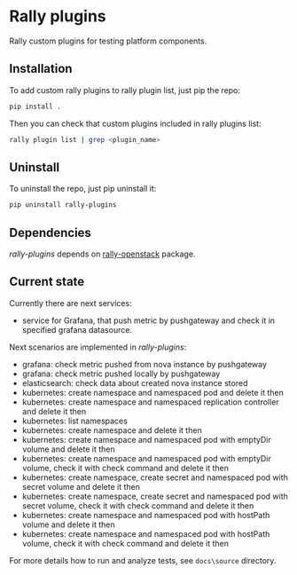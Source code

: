 # Rally plugins

Rally custom plugins for testing platform components.

## Installation

To add custom rally plugins to rally plugin list, just pip the repo:

```sh
pip install .
```

Then you can check that custom plugins included in rally plugins list:

```sh
rally plugin list | grep <plugin_name>
```

## Uninstall

To uninstall the repo, just pip uninstall it:

```sh
pip uninstall rally-plugins
```

## Dependencies

*rally-plugins* depends on [rally-openstack](https://github.com/openstack/rally-openstack) package.

## Current state

Currently there are next services:

- service for Grafana, that push metric by pushgateway and check it in specified grafana datasource.

Next scenarios are implemented in *rally-plugins*:

- grafana: check metric pushed from nova instance by pushgateway
- grafana: check metric pushed locally by pushgateway
- elasticsearch: check data about created nova instance stored
- kubernetes: create namespace and namespaced pod and delete it then
- kubernetes: create namespace and namespaced replication controller and
  delete it then
- kubernetes: list namespaces
- kubernetes: create namespace and delete it then
- kubernetes: create namespace and namespaced pod with emptyDir volume and
  delete it then
- kubernetes: create namespace and namespaced pod with emptyDir volume, check
  it with check command and delete it then
- kubernetes: create namespace, create secret and namespaced pod with secret
  volume and delete it then
- kubernetes: create namespace, create secret and namespaced pod with secret
  volume, check it with check command and delete it then
- kubernetes: create namespace and namespaced pod with hostPath volume and
  delete it then
- kubernetes: create namespace and namespaced pod with hostPath volume, check
  it with check command and delete it then
    
For more details how to run and analyze tests, see `docs\source` directory. 
